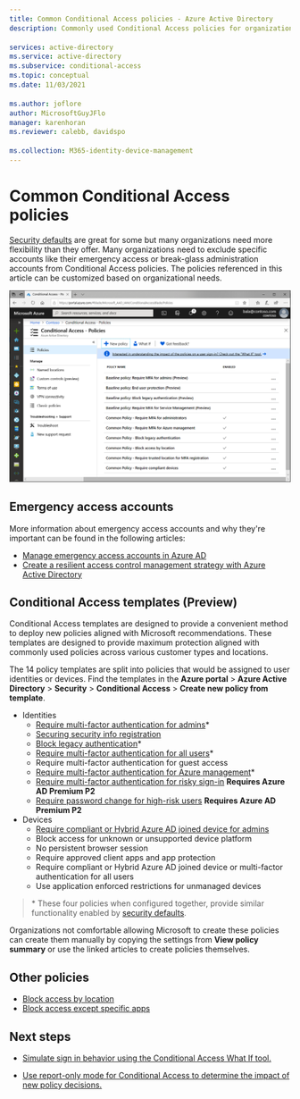 ```yaml
---
title: Common Conditional Access policies - Azure Active Directory
description: Commonly used Conditional Access policies for organizations

services: active-directory
ms.service: active-directory
ms.subservice: conditional-access
ms.topic: conceptual
ms.date: 11/03/2021

ms.author: joflore
author: MicrosoftGuyJFlo
manager: karenhoran
ms.reviewer: calebb, davidspo

ms.collection: M365-identity-device-management
---
```

# Common Conditional Access policies

[Security defaults](../fundamentals/concept-fundamentals-security-defaults.md) are great for some but many organizations need more flexibility than they offer. Many organizations need to exclude specific accounts like their emergency access or break-glass administration accounts from Conditional Access policies. The policies referenced in this article can be customized based on organizational needs.

![Conditional Access policies in the Azure portal](./media/concept-conditional-access-policy-common/conditional-access-policies-azure-ad-listing.png)

## Emergency access accounts

More information about emergency access accounts and why they're important can be found in the following articles: 

* [Manage emergency access accounts in Azure AD](../roles/security-emergency-access.md)
* [Create a resilient access control management strategy with Azure Active Directory](../authentication/concept-resilient-controls.md)

## Conditional Access templates (Preview)

Conditional Access templates are designed to provide a convenient method to deploy new policies aligned with Microsoft recommendations. These templates are designed to provide maximum protection aligned with commonly used policies across various customer types and locations.

The 14 policy templates are split into policies that would be assigned to user identities or devices. Find the templates in the **Azure portal** > **Azure Active Directory** > **Security** > **Conditional Access** > **Create new policy from template**.

- Identities
   - [Require multi-factor authentication for admins](howto-conditional-access-policy-admin-mfa.md)\*
   - [Securing security info registration](howto-conditional-access-policy-registration.md)
   - [Block legacy authentication](howto-conditional-access-policy-block-legacy.md)\*
   - [Require multi-factor authentication for all users](howto-conditional-access-policy-all-users-mfa.md)\*
   - Require multi-factor authentication for guest access
   - [Require multi-factor authentication for Azure management](howto-conditional-access-policy-azure-management.md)\*
   - [Require multi-factor authentication for risky sign-in](howto-conditional-access-policy-risk.md) **Requires Azure AD Premium P2**
   - [Require password change for high-risk users](howto-conditional-access-policy-risk-user.md) **Requires Azure AD Premium P2**
- Devices
   - [Require compliant or Hybrid Azure AD joined device for admins](howto-conditional-access-policy-compliant-device.md)
   - Block access for unknown or unsupported device platform
   - No persistent browser session
   - Require approved client apps and app protection
   - Require compliant or Hybrid Azure AD joined device or multi-factor authentication for all users
   - Use application enforced restrictions for unmanaged devices

> \* These four policies when configured together, provide similar functionality enabled by [security defaults](../fundamentals/concept-fundamentals-security-defaults.md).

Organizations not comfortable allowing Microsoft to create these policies can create them manually by copying the settings from **View policy summary** or use the linked articles to create policies themselves. 

## Other policies

* [Block access by location](howto-conditional-access-policy-location.md)
* [Block access except specific apps](howto-conditional-access-policy-block-access.md)

## Next steps

- [Simulate sign in behavior using the Conditional Access What If tool.](troubleshoot-conditional-access-what-if.md)

- [Use report-only mode for Conditional Access to determine the impact of new policy decisions.](concept-conditional-access-report-only.md)
